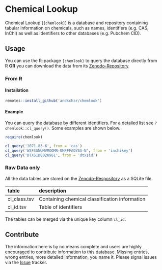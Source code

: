 # Chemical Lookup

Chemical Lookup (`{chemlook}`) is a database and repository containing tabular information on
chemicals, such as names, identifiers (e.g. CAS, InChI) as well as identifiers
to other databases (e.g. Pubchem CID).

## Usage

You can use the R-package `{chemlook}` to query the database directly from
R __OR__ you can download the data from its [Zenodo-Repository](https://zenodo.org/record/5947275).

### From R

#### Installation

```r
remotes::install_github('andschar/chemlook')
```

#### Example

You can query the database by different identifiers. For a detailed list see
`?chemlook::cl_query()`. Some examples are shown below.

```r
require(chemlook)

cl_query('1071-83-6', from = 'cas')
cl_query('WSFSSNUMVMOOMR-UHFFFAOYSA-N', from = 'inchikey')
cl_query('DTXSID8020961', from = 'dtxsid')
```

### Raw Data only

All the data tables are stored on the [Zenodo-Respository](https://zenodo.org/record/5947275)
as a SQLite file.

| table         | description |
|:--------------|:------------|
| cl_class.tsv  | Containing chemical classification information |
| cl_id.tsv     | Table of identifiers |

The tables can be merged via the unique key column `cl_id`.

## Contribute

The information here is by no means complete and users are highly encouraged to
contribute information to this database. Missing entries, wrong
entries, more detailed information, you name it. Please signal issues via the [Issue](https://github.com/andschar/chemlook/issues) tracker.
